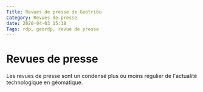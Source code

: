 ```yaml
---
Title: Revues de presse de Geotribu
Category: Revues de presse
date: 2020-04-03 15:18
Tags: rdp, geordp, revue de presse
---
```


# Revues de presse

Les revues de presse sont un condensé plus ou moins régulier de l'actualité technologique en géomatique.
